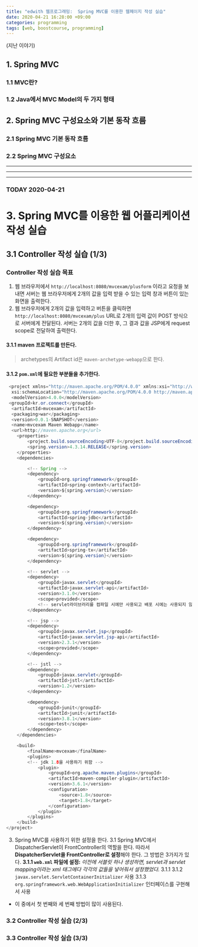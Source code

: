 ```yaml
---
title: "edwith 웹프로그래밍:  Spring MVC를 이용한 웹페이지 작성 실습"
date: 2020-04-21 16:28:00 +09:00
categories: programming
tags: [web, boostcourse, programming]
---
```


(지난 이야기)
## 1. Spring MVC
### 1.1 MVC란?
### 1.2 Java에서 MVC Model의 두 가지 형태
## 2. Spring MVC 구성요소와 기본 동작 흐름
### 2.1 Spring MVC 기본 동작 흐름
### 2.2 Spring MVC 구성요소

---
---
---

### TODAY 2020-04-21
# 3. Spring MVC를 이용한 웹 어플리케이션 작성 실습
## 3.1 Controller 작성 실습 (1/3)
### Controller 작성 실습 목표
1. 웹 브라우저에서 ```http://localhost:8080/mvcexam/plusform``` 이라고 요청을 보내면 서버는 웹 브라우저에게 2개의 값을 입력 받을 수 있는 입력 창과 버튼이 있는 화면을 출력한다.
2. 웹 브라우저에게 2개의 값을 입력하고 버튼을 클릭하면 ```http://localhost:8080/mvcexam/plus``` URL로 2개의 입력 값이 POST 방식으로 서버에게 전달된다. 서버는 2개의 값을 더한 후, 그 결과 값을 JSP에게 request scope로 전달하여 출력한다.

#### 3.1.1 maven 프로젝트를 만든다.
> archetypes의 Artifact id은 ```maven-archetype-webapp```으로 한다.
#### 3.1.2 ```pom.xml```에 필요한 부분들을 추가한다.

```java    
 <project xmlns="http://maven.apache.org/POM/4.0.0" xmlns:xsi="http://www.w3.org/2001/XMLSchema-instance"
  xsi:schemaLocation="http://maven.apache.org/POM/4.0.0 http://maven.apache.org/maven-v4_0_0.xsd">
  <modelVersion>4.0.0</modelVersion>
 <groupId>kr.or.connect</groupId>
  <artifactId>mvcexam</artifactId>
  <packaging>war</packaging>
  <version>0.0.1-SNAPSHOT</version>
  <name>mvcexam Maven Webapp</name>
  <url>http://maven.apache.org</url>
	<properties>
		<project.build.sourceEncoding>UTF-8</project.build.sourceEncoding>
		<spring.version>4.3.14.RELEASE</spring.version>
	</properties>
	<dependencies>

		<!-- Spring -->
		<dependency>
			<groupId>org.springframework</groupId>
			<artifactId>spring-context</artifactId>
			<version>${spring.version}</version>
		</dependency>

		<dependency>
			<groupId>org.springframework</groupId>
			<artifactId>spring-jdbc</artifactId>
			<version>${spring.version}</version>
		</dependency>

		<dependency>
			<groupId>org.springframework</groupId>
			<artifactId>spring-tx</artifactId>
			<version>${spring.version}</version>
		</dependency>

		<!-- servlet -->
		<dependency>
	        <groupId>javax.servlet</groupId>
	        <artifactId>javax.servlet-api</artifactId>
	        <version>3.1.0</version>
	        <scope>provided</scope>
	        <!-- servlet라이브러리를 컴파일 시에만 사용되고 배포 시에는 사용되지 않는다는 것을 의미합니다. -->
	    </dependency>

	    <!-- jsp -->
	    <dependency>
	        <groupId>javax.servlet.jsp</groupId>
	        <artifactId>javax.servlet.jsp-api</artifactId>
	        <version>2.3.1</version>
	        <scope>provided</scope>    
	    </dependency>

	    <!-- jstl -->
	    <dependency>
	        <groupId>javax.servlet</groupId>
	        <artifactId>jstl</artifactId>
	        <version>1.2</version>
	    </dependency>

		<dependency>
			<groupId>junit</groupId>
			<artifactId>junit</artifactId>
			<version>3.8.1</version>
			<scope>test</scope>
		</dependency>
	</dependencies>

	<build>
		<finalName>mvcexam</finalName>
		<plugins>
		<!-- jdk 1.8을 사용하기 위함 -->
			<plugin>
				<groupId>org.apache.maven.plugins</groupId>
				<artifactId>maven-compiler-plugin</artifactId>
				<version>3.6.1</version>
				<configuration>
					<source>1.8</source>
					<target>1.8</target>
				</configuration>
			</plugin>
		</plugins>
	</build>
</project>
```

3. Spring MVC를 사용하기 위한 설정을 한다.
3.1 Spring MVC에서 DispatcherServlet이 FrontController의 역할을 한다. 따라서 **DispatcherServlet을 FrontController로 설정**해야 한다. 그 방법은 3가지가 있다.
**3.1.1 ```web.xml``` 파일에 설정:**
*이전에 서블릿 하나 생성하면, servlet과 servlet mapping이라는 xml 태그에다 각각의 값들을 넣어줘서 설정했었다.*
3.1.1
3.1.2 ```javax.servlet.ServletContainerInitializer``` 사용
3.1.3 ```org.springframework.web.WebApplicationInitializer``` 인터페이스를 구현해서 사용

- 이 중에서 첫 번째와 세 번째 방법이 많이 사용된다.


### 3.2 Controller 작성 실습 (2/3)
### 3.3 Controller 작성 실습 (3/3)
